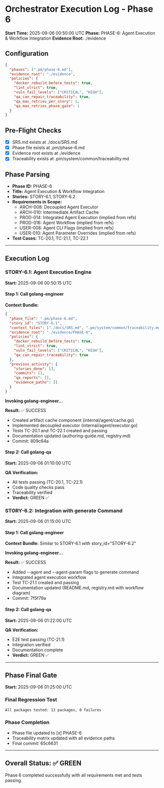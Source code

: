 # Orchestrator Execution Log - Phase 6

**Start Time:** 2025-09-06 00:50:00 UTC
**Phase:** PHASE-6: Agent Execution & Workflow Integration
**Evidence Root:** ./evidence

## Configuration
```json
{
  "phases": [".pm/phase-6.md"],
  "evidence_root": "./evidence",
  "policies": {
    "docker_rebuild_before_tests": true,
    "lint_strict": true,
    "vuln_fail_levels": ["CRITICAL", "HIGH"],
    "qa_can_repair_traceability": true,
    "qa_max_retries_per_story": 1,
    "qa_max_retries_phase_gate": 1
  }
}
```

## Pre-Flight Checks
- [x] SRS.md exists at ./docs/SRS.md
- [x] Phase file exists at .pm/phase-6.md
- [x] Evidence root exists at ./evidence
- [x] Traceability exists at .pm/system/common/traceability.md

## Phase Parsing
- **Phase ID:** PHASE-6
- **Title:** Agent Execution & Workflow Integration
- **Stories:** STORY-6.1, STORY-6.2
- **Requirements in Scope:**
  - ARCH-008: Decoupled Agent Executor
  - ARCH-010: Intermediate Artifact Cache
  - PROD-014: Integrated Agent Execution (implied from refs)
  - PROD-016: Agent Workflow (implied from refs)
  - USER-008: Agent CLI Flags (implied from refs)
  - USER-010: Agent Parameter Overrides (implied from refs)
- **Test Cases:** TC-20.1, TC-21.1, TC-22.1

---

## Execution Log

### STORY-6.1: Agent Execution Engine
**Start:** 2025-09-06 00:50:15 UTC

#### Step 1: Call golang-engineer
**Context Bundle:**
```json
{
  "phase_file": ".pm/phase-6.md",
  "story_id": "STORY-6.1",
  "context_files": ["./docs/SRS.md", ".pm/system/common/traceability.md", "./README.md"],
  "evidence_root": "./evidence/PHASE-6",
  "policies": {
    "docker_rebuild_before_tests": true,
    "lint_strict": true,
    "vuln_fail_levels": ["CRITICAL", "HIGH"],
    "qa_can_repair_traceability": true
  },
  "previous_activity": {
    "stories_done": [],
    "commits": [],
    "qa_reports": [],
    "evidence_paths": []
  }
}
```

**Invoking golang-engineer...**

**Result:** ✅ SUCCESS
- Created artifact cache component (internal/agent/cache.go)
- Implemented decoupled executor (internal/agent/executor.go)
- Tests TC-20.1 and TC-22.1 created and passing
- Documentation updated (authoring-guide.md, registry.md)
- Commit: 809c64a

#### Step 2: Call golang-qa
**Start:** 2025-09-06 01:10:00 UTC

**QA Verification:**
- All tests passing (TC-20.1, TC-22.1)
- Code quality checks pass
- Traceability verified
- **Verdict:** GREEN ✅

### STORY-6.2: Integration with generate Command
**Start:** 2025-09-06 01:15:00 UTC

#### Step 1: Call golang-engineer
**Context Bundle:** Similar to STORY-6.1 with story_id="STORY-6.2"

**Invoking golang-engineer...**

**Result:** ✅ SUCCESS
- Added --agent and --agent-param flags to generate command
- Integrated agent execution workflow
- Test TC-21.1 created and passing
- Documentation updated (README.md, registry.md with workflow diagram)
- Commit: 7f5f79a

#### Step 2: Call golang-qa
**Start:** 2025-09-06 01:22:00 UTC

**QA Verification:**
- E2E test passing (TC-21.1)
- Integration verified
- Documentation complete
- **Verdict:** GREEN ✅

---

## Phase Final Gate
**Start:** 2025-09-06 01:25:00 UTC

### Final Regression Test
```
All packages tested: 13 packages, 0 failures
```

### Phase Completion
- Phase file updated to [x] PHASE-6
- Traceability matrix updated with all evidence paths
- Final commit: 65c6631

---

## Overall Status: ✅ GREEN

Phase 6 completed successfully with all requirements met and tests passing.